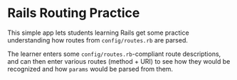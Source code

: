 Rails Routing Practice
======================

This simple app lets students learning Rails get some practice
understanding how routes from `config/routes.rb` are parsed.

The learner enters some `config/routes.rb`-compliant route descriptions,
and can then enter various routes (method + URI) to see how they would
be recognized and how `params` would be parsed from them.

